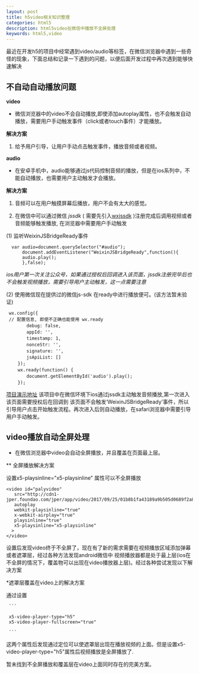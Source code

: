 ```yaml
---
layout: post
title: h5video相关知识整理
categories: html5
description: html5video在微信中播放不全屏处理
keywords: html5,video
---
```


最近在开发h5的项目中经常遇到video/audio等标签，在微信浏览器中遇到一些奇怪的现象，下面总结和记录一下遇到的问题，以便后面开发过程中再次遇到能够快速解决

## 不自动自动播放问题

**video**

* 微信浏览器中的video不会自动播放,即使添加autoplay属性，也不会触发自动播放，需要用户手动触发事件（click或者touch事件）才能播放。

 **解决方案**

  1. 给予用户引导，让用户手动点击触发事件，播放音频或者视频。

**audio**

* 在安卓手机中，audio能够通过js代码控制音频的播放，但是在ios系列中，不能自动播放，也需要用户主动触发才会播放。

 **解决方案**

1. 音频可以在用户触摸屏幕后播放，用户不会有太大的感觉。

2. 在微信中可以通过微信 *jssdk* ( 需要先引入[wxjssdk](http://res.wx.qq.com/open/js/jweixin-1.2.0.js) )注册完成后调用视频或者音频能够触发播放,
在浏览器中需要用户手动触发

  (1) 监听WeixinJSBridgeReady事件

      var audio=document.querySelector("#audio");
          document.addEventListener("WeixinJSBridgeReady",function(){
          audio.play();
          },false);

*ios用户第一次关注公众号，如果通过授权后回调进入该页面，jssdk注册完毕后也不会触发视频播放，需要引导用户主动触发，这一点需要注意*

  (2) 使用微信现在提供过的微信js-sdk 在ready中进行播放便可。(该方法暂未验证)

     wx.config({
     // 配置信息, 即使不正确也能使用 wx.ready
     　　　　debug: false,
     　　　　appId: '',
     　　　　timestamp: 1,
     　　　　nonceStr: '',
     　　　　signature: '',
     　　　　jsApiList: []
     　　});
     　　wx.ready(function() {
     　　　　document.getElementById('audio').play();
     　　});

  [项目演示地址](https://www.newscctv.net/tap2cdn/video/activities/2017-10/guoqin_photo/index.html) 该项目中在微信环境下ios通过jssdk主动触发音频播放,第一次进入该页面需要授权后在回调到
该页面不会触发‘WeixinJSBridgeReady’事件，所以引导用户点击开始触发流程。再次进入后则自动播放，在safari浏览器中需要引导用户手动触发。

## video播放自动全屏处理

* 在微信浏览器中video会自动全屏播放，并且覆盖在页面最上层。

** 全屏播放解决方案

设置x5-playsinline="x5-playsinline" 属性可以不全屏播放

```
<video id="palyvideo"
   src="http://cdn1-jper.foundao.com/jper/app/video/2017/09/25/01b8b1fa43189a9b505d0689f2a879ab.mp4"
   autoplay
   webkit-playsinline="true"
   x-webkit-airplay="true"
   playsinline="true"
   x5-playsinline="x5-playsinline"
  >
</video>
```

设置后发现video终于不全屏了，现在有了新的需求需要在视频播放区域添加弹幕或者遮罩层，经过各种方法发现android微信中
视频播放器都是处于最上层(ios在不全屏的情况下，覆盖物可以出现在video播放器上层)。经过各种尝试发现以下解决方案

*遮罩层覆盖在video上的解决方案

通过设置

     ```

     x5-video-player-type="h5"
     x5-video-player-fullscreen="true"

     ```

这两个属性后发现通过定位可以使遮罩层出现在播放视频的上面。但是设置x5-video-player-type="h5"属性后视频播放是全屏播放了.

暂未找到不全屏播放和覆盖层在video上面同时存在的完美方案。